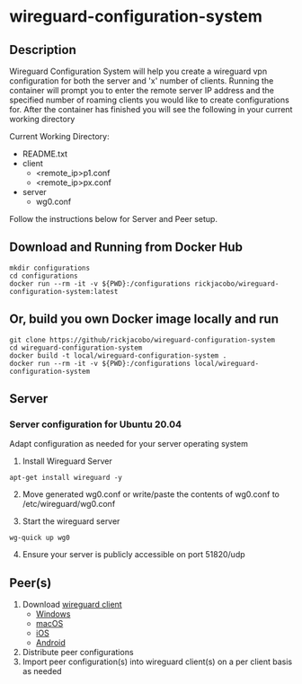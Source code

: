 # wireguard-configuration-system

## Description
Wireguard Configuration System will help you create a wireguard vpn configuration for both the server and 'x' number of clients. Running the container will prompt you to enter the remote server IP address and the specified number of roaming clients you would like to create configurations for. After the container has finished you will see the following in your current working directory

Current Working Directory:
- README.txt
- client
  - <remote_ip>p1.conf
  - <remote_ip>px.conf
- server
  - wg0.conf
  
Follow the instructions below for Server and Peer setup.

## Download and Running from Docker Hub
````
mkdir configurations
cd configurations
docker run --rm -it -v ${PWD}:/configurations rickjacobo/wireguard-configuration-system:latest
````

## Or, build you own Docker image locally and run
````
git clone https://github/rickjacobo/wireguard-configuration-system
cd wireguard-configuration-system
docker build -t local/wireguard-configuration-system .
docker run --rm -it -v ${PWD}:/configurations local/wireguard-configuration-system
````

## Server
### Server configuration for Ubuntu 20.04
Adapt configuration as needed for your server operating system

1. Install Wireguard Server
````
apt-get install wireguard -y
````

2. Move generated wg0.conf or write/paste the contents of wg0.conf to /etc/wireguard/wg0.conf

3. Start the wireguard server
````
wg-quick up wg0
````

4. Ensure your server is publicly accessible on port 51820/udp

## Peer(s)
1. Download [wireguard client](https://www.wireguard.com/install/)
   - [Windows](https://download.wireguard.com/windows-client/wireguard-installer.exe)
   - [macOS](https://itunes.apple.com/us/app/wireguard/id1451685025?ls=1&mt=12)
   - [iOS](https://itunes.apple.com/us/app/wireguard/id1441195209?ls=1&mt=8)
   - [Android](https://play.google.com/store/apps/details?id=com.wireguard.android)
2. Distribute peer configurations
3. Import peer configuration(s) into wireguard client(s) on a per client basis as needed
